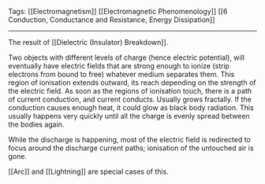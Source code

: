Tags: [[Electromagnetism]] [[Electromagnetic Phenomenology]] [[6 Conduction, Conductance and Resistance, Energy Dissipation]] 
___
The result of [[Dielectric (Insulator) Breakdown]].

Two objects with different levels of charge (hence electric potential), will eventually have electric fields that are strong enough to ionize (strip electrons from bound to free) whatever medium separates them. This region of ionisation extends outward, its reach depending on the strength of the electric field. As soon as the regions of ionisation touch, there is a path of current conduction, and current conducts. Usually grows fractally. If the conduction causes enough heat, it could glow as black body radiation. This usually happens very quickly until all the charge is evenly spread between the bodies again. 

While the discharge is happening, most of the electric field is redirected to focus around the discharge current paths; ionisation of the untouched air is gone. 

[[Arc]] and [[Lightning]] are special cases of this. 